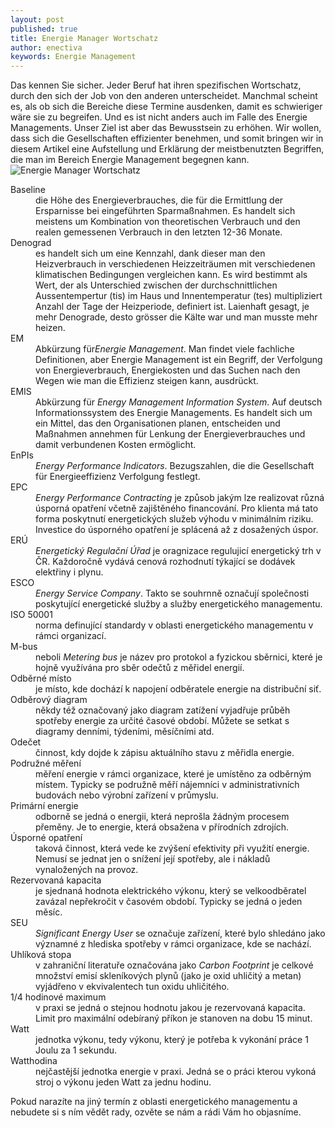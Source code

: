 ```yaml
---
layout: post
published: true
title: Energie Manager Wortschatz
author: enectiva
keywords: Energie Management
---
```


Das kennen Sie sicher. Jeder Beruf hat ihren spezifischen Wortschatz, durch den sich der Job von den anderen unterscheidet. Manchmal scheint es, als ob sich die Bereiche diese Termine ausdenken, damit es schwieriger wäre sie zu begreifen. Und es ist nicht anders auch im Falle des Energie Managements. Unser Ziel ist aber das Bewusstsein zu erhöhen. Wir wollen, dass sich die Gesellschaften effizienter benehmen, und somit bringen wir in diesem Artikel eine Aufstellung und Erklärung der meistbenutzten Begriffen, die man im Bereich Energie Management begegnen kann.
<img src="/img/blog/blog_wortschatz.png" alt="Energie Manager Wortschatz" class="center">

<dl>
<dt>Baseline</dt>
<dd>die Höhe des Energieverbrauches, die für die Ermittlung der Ersparnisse bei eingeführten Sparmaßnahmen. Es handelt sich meistens um Kombination von theoretischen Verbrauch und den realen gemessenen Verbrauch in den letzten 12-36 Monate. </dd>

<dt>Denograd</dt>
<dd>es handelt sich um eine Kennzahl, dank dieser man den Heizverbrauch in verschiedenen Heizzeiträumen mit verschiedenen klimatischen Bedingungen vergleichen kann. Es wird bestimmt als Wert, der als Unterschied zwischen der durchschnittlichen Aussentempertur (tis) im Haus und Innentemperatur (tes) multipliziert Anzahl der Tage der Heizperiode, definiert ist. Laienhaft gesagt, je mehr Denograde, desto grösser die Kälte war und man musste mehr heizen.</dd>

<dt>EM</dt>
<dd>Abkürzung für<em>Energie Management</em>. Man findet viele fachliche Definitionen, aber Energie Management ist ein Begriff, der Verfolgung von Energieverbrauch, Energiekosten und das Suchen nach den Wegen wie man die Effizienz steigen kann, ausdrückt.</dd>

<dt>EMIS</dt>
<dd>Abkürzung für <em>Energy Management Information System</em>. Auf deutsch Informationssystem des Energie Managements. Es handelt sich um ein Mittel, das den Organisationen planen, entscheiden und Maßnahmen annehmen für Lenkung der Energieverbrauches und damit verbundenen Kosten ermöglicht.</dd>

<dt>EnPIs</dt>
<dd><em>Energy Performance Indicators</em>. Bezugszahlen, die die Gesellschaft für Energieeffizienz Verfolgung festlegt.</dd>

<dt>EPC</dt>
<dd><em>Energy Performance Contracting</em> je způsob jakým lze realizovat různá úsporná opatření včetně zajištěného financování. Pro klienta má tato forma poskytnutí energetických služeb výhodu v minimálním riziku. Investice do úsporného opatření je splácená až z dosažených úspor.</dd>

<dt>ERÚ</dt>
<dd><em>Energetický Regulační Úřad</em> je oragnizace regulujicí energetický trh v ČR. Každoročně vydává cenová rozhodnutí týkající se dodávek elektřiny i plynu.</dd>

<dt>ESCO</dt>
<dd><em>Energy Service Company</em>. Takto se souhrnně označují společnosti poskytující energetické služby a služby energetického managementu. </dd>

<dt>ISO 50001</dt>
<dd>norma definující standardy v oblasti energetického managementu v rámci organizací.</dd>

<dt>M-bus</dt>
<dd>neboli <em>Metering bus</em> je název pro protokol a fyzickou sběrnici, které je hojně využívána pro sběr odečtů z měřidel energií.</dd>

<dt>Odběrné místo</dt>
<dd>je místo, kde dochází k napojení odběratele energie na distribuční siť.</dd>

<dt>Odběrový diagram</dt>
<dd>někdy též označovaný jako diagram zatížení vyjadřuje průběh spotřeby energie za určité časové období. Můžete se setkat s diagramy denními, týdeními, měsíčními atd.</dd>

<dt>Odečet</dt>
<dd>činnost, kdy dojde k zápisu aktuálního stavu z měřidla energie.</dd>

<dt>Podružné měření</dt>
<dd>měření energie v rámci organizace, které je umístěno za odběrným místem. Typicky se podružně měří nájemníci v administrativních budovách nebo výrobní zařízení v průmyslu.</dd>

<dt>Primární energie</dt>
<dd>odborně se jedná o energii, která neprošla žádným procesem přeměny. Je to energie, která obsažena v přírodních zdrojích.</dd>

<dt>Úsporné opatření</dt>
<dd>taková činnost, která vede ke zvýšení efektivity při využití energie. Nemusí se jednat jen o snížení její spotřeby, ale i nákladů vynaložených na provoz.</dd>

<dt>Rezervovaná kapacita</dt>
<dd>je sjednaná hodnota elektrického výkonu, který se velkoodběratel zavázal nepřekročit v časovém období. Typicky se jedná o jeden měsíc.</dd>

<dt>SEU</dt>
<dd><em>Significant Energy User</em> se označuje zařízení, které bylo shledáno jako významné z hlediska spotřeby v rámci organizace, kde se nachází.</dd>

<dt>Uhlíková stopa</dt>
<dd>v zahraniční literatuře označována jako <em>Carbon Footprint</em> je celkové množství emisí skleníkových plynů (jako je oxid uhličitý a metan) vyjádřeno v ekvivalentech tun oxidu uhličitého.</dd>

<dt>1/4 hodinové maximum</dt>
<dd>v praxi se jedná o stejnou hodnotu jakou je rezervovaná kapacita. Limit pro maximální odebíraný příkon je stanoven na dobu 15 minut.</dd>

<dt>Watt</dt>
<dd>jednotka výkonu, tedy výkonu, který je potřeba k vykonání práce 1 Joulu za 1 sekundu.</dd>

<dt>Watthodina</dt>
<dd>nejčastější jednotka energie v praxi. Jedná se o práci kterou vykoná stroj o výkonu jeden Watt za jednu hodinu.</dd>
</dl>


Pokud narazíte na jiný termín z oblasti energetického managementu a nebudete si s ním vědět rady, ozvěte se nám a rádi Vám ho objasníme.

